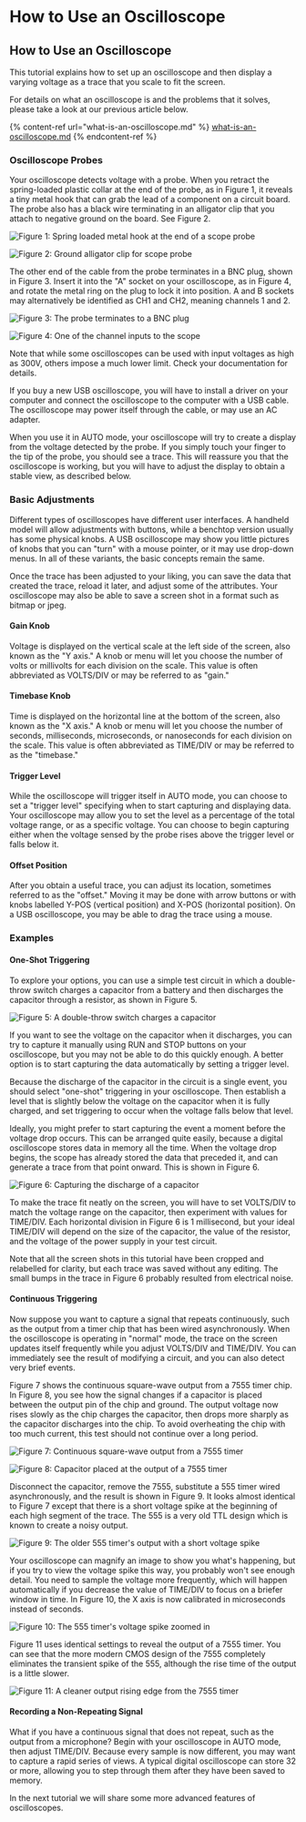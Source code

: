 # How to Use an Oscilloscope

## How to Use an Oscilloscope

This tutorial explains how to set up an oscilloscope and then display a varying voltage as a trace that you scale to fit the screen.&#x20;

For details on what an oscilloscope is and the problems that it solves, please take a look at our previous article below.

{% content-ref url="what-is-an-oscilloscope.md" %}
[what-is-an-oscilloscope.md](what-is-an-oscilloscope.md)
{% endcontent-ref %}

### Oscilloscope Probes

Your oscilloscope detects voltage with a probe. When you retract the spring-loaded plastic collar at the end of the probe, as in Figure 1, it reveals a tiny metal hook that can grab the lead of a component on a circuit board. The probe also has a black wire terminating in an alligator clip that you attach to negative ground on the board. See Figure 2.

![Figure 1: Spring loaded metal hook at the end of a scope probe](<../.gitbook/assets/Figure 1.jpg>)

![Figure 2: Ground alligator clip for scope probe](<../.gitbook/assets/Figure 2.jpg>)

The other end of the cable from the probe terminates in a BNC plug, shown in Figure 3. Insert it into the "A" socket on your oscilloscope, as in Figure 4, and rotate the metal ring on the plug to lock it into position. A and B sockets may alternatively be identified as CH1 and CH2, meaning channels 1 and 2.

![Figure 3: The probe terminates to a BNC plug](<../.gitbook/assets/Figure 3.jpg>)

![Figure 4: One of the channel inputs to the scope](<../.gitbook/assets/Figure 4 (1).jpg>)

Note that while some oscilloscopes can be used with input voltages as high as 300V, others impose a much lower limit. Check your documentation for details.

If you buy a new USB oscilloscope, you will have to install a driver on your computer and connect the oscilloscope to the computer with a USB cable. The oscilloscope may power itself through the cable, or may use an AC adapter.

When you use it in AUTO mode, your oscilloscope will try to create a display from the voltage detected by the probe. If you simply touch your finger to the tip of the probe, you should see a trace. This will reassure you that the oscilloscope is working, but you will have to adjust the display to obtain a stable view, as described below.

### Basic Adjustments

Different types of oscilloscopes have different user interfaces. A handheld model will allow adjustments with buttons, while a benchtop version usually has some physical knobs. A USB oscilloscope may show you little pictures of knobs that you can "turn" with a mouse pointer, or it may use drop-down menus. In all of these variants, the basic concepts remain the same.&#x20;

Once the trace has been adjusted to your liking, you can save the data that created the trace, reload it later, and adjust some of the attributes. Your oscilloscope may also be able to save a screen shot in a format such as bitmap or jpeg.

#### Gain Knob

Voltage is displayed on the vertical scale at the left side of the screen, also known as the "Y axis." A knob or menu will let you choose the number of volts or millivolts for each division on the scale. This value is often abbreviated as VOLTS/DIV or may be referred to as "gain."

#### Timebase Knob

Time is displayed on the horizontal line at the bottom of the screen, also known as the "X axis." A knob or menu will let you choose the number of seconds, milliseconds, microseconds, or nanoseconds for each division on the scale. This value is often abbreviated as TIME/DIV or may be referred to as the "timebase."

#### Trigger Level

While the oscilloscope will trigger itself in AUTO mode, you can choose to set a "trigger level" specifying when to start capturing and displaying data. Your oscilloscope may allow you to set the level as a percentage of the total voltage range, or as a specific voltage. You can choose to begin capturing either when the voltage sensed by the probe rises above the trigger level or falls below it.

#### Offset Position

After you obtain a useful trace, you can adjust its location, sometimes referred to as the "offset." Moving it may be done with arrow buttons or with knobs labelled Y-POS (vertical position) and X-POS (horizontal position). On a USB oscilloscope, you may be able to drag the trace using a mouse.

### Examples

#### One-Shot Triggering

To explore your options, you can use a simple test circuit in which a double-throw switch charges a capacitor from a battery and then discharges the capacitor through a resistor, as shown in Figure 5.

![Figure 5: A double-throw switch charges a capacitor](<../.gitbook/assets/Figure 5 schematic.png>)

If you want to see the voltage on the capacitor when it discharges, you can try to capture it manually using RUN and STOP buttons on your oscilloscope, but you may not be able to do this quickly enough. A better option is to start capturing the data automatically by setting a trigger level.

Because the discharge of the capacitor in the circuit is a single event, you should select "one-shot" triggering in your oscilloscope. Then establish a level that is slightly below the voltage on the capacitor when it is fully charged, and set triggering to occur when the voltage falls below that level.

Ideally, you might prefer to start capturing the event a moment before the voltage drop occurs. This can be arranged quite easily, because a digital oscilloscope stores data in memory all the time. When the voltage drop begins, the scope has already stored the data that preceded it, and can generate a trace from that point onward. This is shown in Figure 6.

![Figure 6: Capturing the discharge of a capacitor ](<../.gitbook/assets/Figure 6 capacitor discharge.png>)

To make the trace fit neatly on the screen, you will have to set VOLTS/DIV to match the voltage range on the capacitor, then experiment with values for TIME/DIV. Each horizontal division in Figure 6 is 1 millisecond, but your ideal TIME/DIV will depend on the size of the capacitor, the value of the resistor, and the voltage of the power supply in your test circuit.

Note that all the screen shots in this tutorial have been cropped and relabelled for clarity, but each trace was saved without any editing. The small bumps in the trace in Figure 6 probably resulted from electrical noise.

#### Continuous Triggering

Now suppose you want to capture a signal that repeats continuously, such as the output from a timer chip that has been wired asynchronously. When the oscilloscope is operating in "normal" mode, the trace on the screen updates itself frequently while you adjust VOLTS/DIV and TIME/DIV. You can immediately see the result of modifying a circuit, and you can also detect very brief events.

Figure 7 shows the continuous square-wave output from a 7555 timer chip. In Figure 8, you see how the signal changes if a capacitor is placed between the output pin of the chip and ground. The output voltage now rises slowly as the chip charges the capacitor, then drops more sharply as the capacitor discharges into the chip. To avoid overheating the chip with too much current, this test should not continue over a long period.

![Figure 7: Continuous square-wave output from a 7555 timer](<../.gitbook/assets/Figure 7 square wave 7555.png>)

![Figure 8: Capacitor placed at the output of a 7555 timer](<../.gitbook/assets/Figure 8 square wave 7555 rounded.png>)

Disconnect the capacitor, remove the 7555, substitute a 555 timer wired asynchronously, and the result is shown in Figure 9. It looks almost identical to Figure 7 except that there is a short voltage spike at the beginning of each high segment of the trace. The 555 is a very old TTL design which is known to create a noisy output.

![Figure 9: The older 555 timer's output with a short voltage spike ](<../.gitbook/assets/Figure 9 square wave 555.png>)

Your oscilloscope can magnify an image to show you what's happening, but if you try to view the voltage spike this way, you probably won't see enough detail. You need to sample the voltage more frequently, which will happen automatically if you decrease the value of TIME/DIV to focus on a briefer window in time. In Figure 10, the X axis is now calibrated in microseconds instead of seconds.

![Figure 10: The 555 timer's voltage spike zoomed in](<../.gitbook/assets/Figure 10 555 spike.png>)

Figure 11 uses identical settings to reveal the output of a 7555 timer. You can see that the more modern CMOS design of the 7555 completely eliminates the transient spike of the 555, although the rise time of the output is a little slower.

![Figure 11: A cleaner output rising edge from the 7555 timer](<../.gitbook/assets/Figure 11 7555 no spike.png>)

#### Recording a Non-Repeating Signal

What if you have a continuous signal that does not repeat, such as the output from a microphone? Begin with your oscilloscope in AUTO mode, then adjust TIME/DIV. Because every sample is now different, you may want to capture a rapid series of views. A typical digital oscilloscope can store 32 or more, allowing you to step through them after they have been saved to memory.

In the next tutorial we will share some more advanced features of oscilloscopes.
